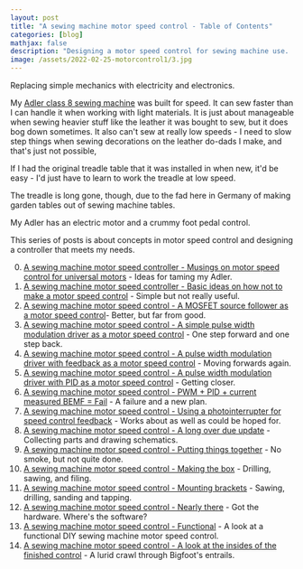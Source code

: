 ```yaml
---
layout: post
title: "A sewing machine motor speed control - Table of Contents"
categories: [blog]
mathjax: false
description: "Designing a motor speed control for sewing machine use.  From concept to finished device."
image: /assets/2022-02-25-motorcontrol1/3.jpg
---
```

Replacing simple mechanics with electricity and electronics.


My [Adler class 8 sewing machine]() was built for speed.  It can sew faster than I can handle it when working with light materials.  It is just about manageable when sewing heavier stuff like the leather it was bought to sew, but it does bog down sometimes.  It also can't sew at really low speeds - I need to slow step things when sewing decorations on the leather do-dads I make, and that's just not possible,

If I had the original treadle table that it was installed in when new, it'd be easy - I'd just have to learn to work the treadle at low speed.

The treadle is long gone, though, due to the fad here in Germany of making garden tables out of sewing machine tables.

My Adler has an electric motor and a crummy foot pedal control.

This series of posts is about concepts in motor speed control and designing a controller that meets my needs.

0. [A sewing machine motor speed controller - Musings on motor speed control for universal motors](motorcontrol) - Ideas for taming my Adler.
1. [A sewing machine motor speed controller - Basic ideas on how not to make a motor speed control](motorcontrol1) - Simple but not really useful.
2. [A sewing machine motor speed control - A MOSFET source follower as a motor speed control](motorcontrol2)- Better, but far from good.
3. [A sewing machine motor speed control - A simple pulse width modulation driver as a motor speed control](motorcontrol3) - One step forward and one step back.
4. [A sewing machine motor speed control - A pulse width modulation driver with feedback as a motor speed control](motorcontrol4) - Moving forwards again. 
5. [A sewing machine motor speed control - A pulse width modulation driver with PID as a motor speed control](motorcontrol5) - Getting closer.
6. [A sewing machine motor speed control - PWM + PID + current measured BEMF = Fail](motorcontrol6) - A failure and a new plan.
7. [A sewing machine motor speed control - Using a photointerrupter for speed control feedback](motorcontrol7) - Works about as well as could be hoped for.
8. [A sewing machine motor speed control - A long over due update](motorcontrol8) - Collecting parts and drawing schematics.
9. [A sewing machine motor speed control - Putting things together](motorcontrol9) - No smoke, but not quite done.
10. [A sewing machine motor speed control - Making the box](motorcontrol10) - Drilling, sawing, and filing.
11. [A sewing machine motor speed control - Mounting brackets](motorcontrol11) - Sawing, drilling, sanding and tapping.
12. [A sewing machine motor speed control - Nearly there](motorcontrol12) - Got the hardware. Where's the software?
13. [A sewing machine motor speed control - Functional](motorcontrol13) - A look at a functional DIY sewing machine motor speed control.
14. [A sewing machine motor speed control - A look at the insides of the finished control](motorcontrol14) - A lurid crawl through Bigfoot's entrails.
